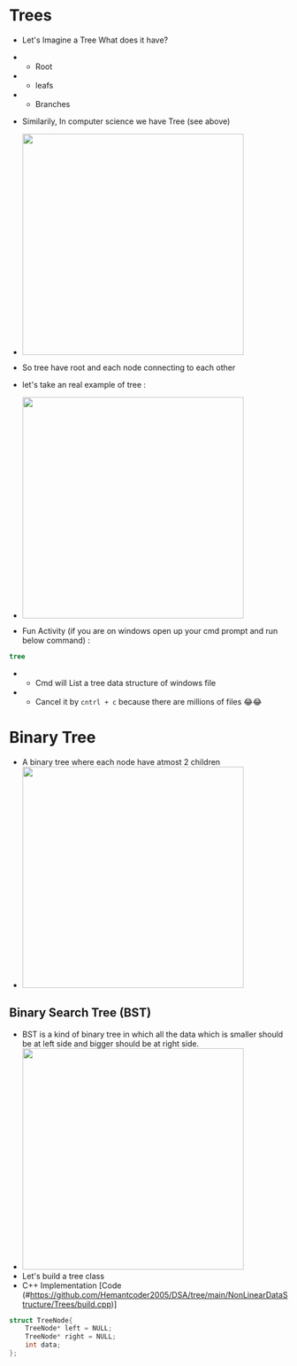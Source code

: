 # Trees
- Let's Imagine a Tree What does it have?
- - Root
- - leafs
- - Branches

- Similarily, In computer science we have Tree (see above)
- <image height="400px" style = "position :relative" src = "src\1.png"></image>

- So tree have root and each node connecting to each other
- let's take an real example of tree : 
- <image height="400px" style = "position :relative" src = "src\2.png"></image> 
- Fun Activity (if you are on windows open up your cmd prompt and run below command) : 
```bat
tree
```
- - Cmd will List a tree data structure of windows file
- - Cancel it by ```cntrl + c```  because there are millions of files 😂😂 
# Binary Tree
- A binary tree where each node have atmost 2 children
- <image height="400px" style = "position :relative" src = "src\3.png"></image> 
## Binary Search Tree (BST)
- BST is a kind of binary tree in which all the data which is smaller should be at left side and bigger should be at right side.
- <image height="400px" style = "position :relative" src = "https://th.bing.com/th/id/OIP.rTKXBurTgrkBgk9C0AK-eQAAAA?rs=1&pid=ImgDetMain"></image> 
- Let's build a tree class
- C++ Implementation [Code (#https://github.com/Hemantcoder2005/DSA/tree/main/NonLinearDataStructure/Trees/build.cpp)]
```c++
struct TreeNode{
    TreeNode* left = NULL;
    TreeNode* right = NULL;
    int data;
};
```
